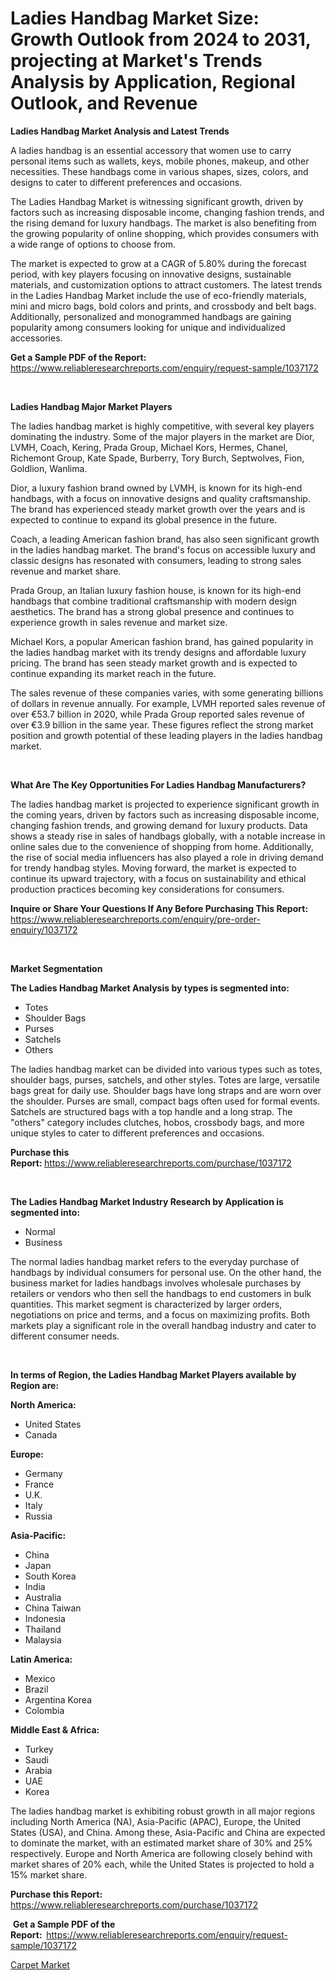 <p><h1>Ladies Handbag Market Size: Growth Outlook from 2024 to 2031, projecting at Market's Trends Analysis by Application, Regional Outlook, and Revenue</h1></p><p><strong>Ladies Handbag Market Analysis and Latest Trends</strong></p>
<p><p>A ladies handbag is an essential accessory that women use to carry personal items such as wallets, keys, mobile phones, makeup, and other necessities. These handbags come in various shapes, sizes, colors, and designs to cater to different preferences and occasions.</p><p>The Ladies Handbag Market is witnessing significant growth, driven by factors such as increasing disposable income, changing fashion trends, and the rising demand for luxury handbags. The market is also benefiting from the growing popularity of online shopping, which provides consumers with a wide range of options to choose from.</p><p>The market is expected to grow at a CAGR of 5.80% during the forecast period, with key players focusing on innovative designs, sustainable materials, and customization options to attract customers. The latest trends in the Ladies Handbag Market include the use of eco-friendly materials, mini and micro bags, bold colors and prints, and crossbody and belt bags. Additionally, personalized and monogrammed handbags are gaining popularity among consumers looking for unique and individualized accessories.</p></p>
<p><strong>Get a Sample PDF of the Report:&nbsp;</strong> <a href="https://www.reliableresearchreports.com/enquiry/request-sample/1037172">https://www.reliableresearchreports.com/enquiry/request-sample/1037172</a></p>
<p>&nbsp;</p>
<p><strong>Ladies Handbag Major Market Players</strong></p>
<p><p>The ladies handbag market is highly competitive, with several key players dominating the industry. Some of the major players in the market are Dior, LVMH, Coach, Kering, Prada Group, Michael Kors, Hermes, Chanel, Richemont Group, Kate Spade, Burberry, Tory Burch, Septwolves, Fion, Goldlion, Wanlima.</p><p>Dior, a luxury fashion brand owned by LVMH, is known for its high-end handbags, with a focus on innovative designs and quality craftsmanship. The brand has experienced steady market growth over the years and is expected to continue to expand its global presence in the future.</p><p>Coach, a leading American fashion brand, has also seen significant growth in the ladies handbag market. The brand's focus on accessible luxury and classic designs has resonated with consumers, leading to strong sales revenue and market share.</p><p>Prada Group, an Italian luxury fashion house, is known for its high-end handbags that combine traditional craftsmanship with modern design aesthetics. The brand has a strong global presence and continues to experience growth in sales revenue and market size.</p><p>Michael Kors, a popular American fashion brand, has gained popularity in the ladies handbag market with its trendy designs and affordable luxury pricing. The brand has seen steady market growth and is expected to continue expanding its market reach in the future.</p><p>The sales revenue of these companies varies, with some generating billions of dollars in revenue annually. For example, LVMH reported sales revenue of over €53.7 billion in 2020, while Prada Group reported sales revenue of over €3.9 billion in the same year. These figures reflect the strong market position and growth potential of these leading players in the ladies handbag market.</p></p>
<p>&nbsp;</p>
<p><strong>What Are The Key Opportunities For Ladies Handbag Manufacturers?</strong></p>
<p><p>The ladies handbag market is projected to experience significant growth in the coming years, driven by factors such as increasing disposable income, changing fashion trends, and growing demand for luxury products. Data shows a steady rise in sales of handbags globally, with a notable increase in online sales due to the convenience of shopping from home. Additionally, the rise of social media influencers has also played a role in driving demand for trendy handbag styles. Moving forward, the market is expected to continue its upward trajectory, with a focus on sustainability and ethical production practices becoming key considerations for consumers.</p></p>
<p><strong>Inquire or Share Your Questions If Any Before Purchasing This Report:</strong> <a href="https://www.reliableresearchreports.com/enquiry/pre-order-enquiry/1037172">https://www.reliableresearchreports.com/enquiry/pre-order-enquiry/1037172</a></p>
<p>&nbsp;</p>
<p><strong>Market Segmentation</strong></p>
<p><strong>The Ladies Handbag Market Analysis by types is segmented into:</strong></p>
<p><ul><li>Totes</li><li>Shoulder Bags</li><li>Purses</li><li>Satchels</li><li>Others</li></ul></p>
<p><p>The ladies handbag market can be divided into various types such as totes, shoulder bags, purses, satchels, and other styles. Totes are large, versatile bags great for daily use. Shoulder bags have long straps and are worn over the shoulder. Purses are small, compact bags often used for formal events. Satchels are structured bags with a top handle and a long strap. The "others" category includes clutches, hobos, crossbody bags, and more unique styles to cater to different preferences and occasions.</p></p>
<p><strong>Purchase this Report:&nbsp;</strong><a href="https://www.reliableresearchreports.com/purchase/1037172">https://www.reliableresearchreports.com/purchase/1037172</a></p>
<p>&nbsp;</p>
<p><strong>The Ladies Handbag Market Industry Research by Application is segmented into:</strong></p>
<p><ul><li>Normal</li><li>Business</li></ul></p>
<p><p>The normal ladies handbag market refers to the everyday purchase of handbags by individual consumers for personal use. On the other hand, the business market for ladies handbags involves wholesale purchases by retailers or vendors who then sell the handbags to end customers in bulk quantities. This market segment is characterized by larger orders, negotiations on price and terms, and a focus on maximizing profits. Both markets play a significant role in the overall handbag industry and cater to different consumer needs.</p></p>
<p>&nbsp;</p>
<p><strong>In terms of Region, the Ladies Handbag Market Players available by Region are:</strong></p>
<p>
    <p> <strong> North America: </strong>
        <ul>
            <li>United States</li>
            <li>Canada</li>
        </ul>
        </p> 
    <p> <strong> Europe: </strong>
        <ul>
            <li>Germany</li>
            <li>France</li>
            <li>U.K.</li>
            <li>Italy</li>
            <li>Russia</li>
        </ul>
        </p> 
    <p> <strong> Asia-Pacific: </strong>
        <ul>
            <li>China</li>
            <li>Japan</li>
            <li>South Korea</li>
            <li>India</li>
            <li>Australia</li>
            <li>China Taiwan</li>
            <li>Indonesia</li>
            <li>Thailand</li>
            <li>Malaysia</li>
        </ul>
        </p> 
    <p> <strong> Latin America: </strong>
        <ul>
            <li>Mexico</li>
            <li>Brazil</li>
            <li>Argentina Korea</li>
            <li>Colombia</li>
        </ul>
        </p> 
    <p> <strong> Middle East & Africa: </strong>
        <ul>
            <li>Turkey</li>
            <li>Saudi</li>
            <li>Arabia</li>
            <li>UAE</li>
            <li>Korea</li>
        </ul>
    </p>
    </p>
<p><p>The ladies handbag market is exhibiting robust growth in all major regions including North America (NA), Asia-Pacific (APAC), Europe, the United States (USA), and China. Among these, Asia-Pacific and China are expected to dominate the market, with an estimated market share of 30% and 25% respectively. Europe and North America are following closely behind with market shares of 20% each, while the United States is projected to hold a 15% market share.</p></p>
<p><strong>Purchase this Report: </strong><a href="https://www.reliableresearchreports.com/purchase/1037172">https://www.reliableresearchreports.com/purchase/1037172</a></p>
<p>&nbsp;<strong>Get a Sample PDF of the Report:&nbsp;&nbsp;</strong><a href="https://www.reliableresearchreports.com/enquiry/request-sample/1037172">https://www.reliableresearchreports.com/enquiry/request-sample/1037172</a></p>
<p><strong></strong></p>
<p><p><a href="https://github.com/johnbach50/Market-Research-Report-List-2/blob/main/carpet-market.md">Carpet Market</a></p></p>